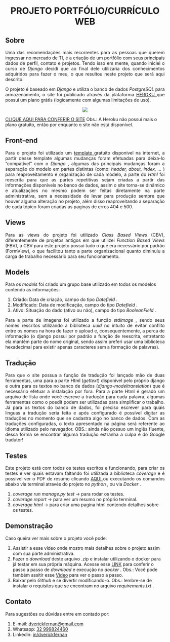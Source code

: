 <h1 align="center">
PROJETO PORTFÓLIO/CURRÍCULO WEB
</h1>

## Sobre

<p align="justify">  
Uma das recomendações mais recorrentes para as pessoas que querem ingressar no mercado de TI, é a criação de um portfólio com seus principais dados de 
perfil, contato e projetos. Tendo isso em mente, quando iniciei o curso de <em> Django </em> decidi que ao final dele utilizaria dos conhecimentos adquiridos para 
fazer o meu, o que resultou neste projeto que será aqui descrito.
</p>

<p align="justify"> 
O projeto é baseado em <em> Django </em> e utiliza o banco de dados <em> PostgreSQL </em> para armazenamento, o site foi publicado através da plataforma 
<a href="https://dashboard.heroku.com/login"> HEROKU </a> que possui um plano grátis (logicamente com algumas limitações de uso). 
 
</p>

<p align="center">
 <img src="https://github.com/ErickFernan/curriculo_online_django/blob/main/media/simplescreenrecorder-2023-01-25_15.07.50.gif?raw=true"/>
</p>


[CLIQUE AQUI PARA CONFERIR O SITE](#)
 Obs.: A Heroku não possui mais o plano gratuito, então por enquanto o site não está disponível.

## Front-end

<p align="justify"> 
Para o projeto foi utilizado um <a href="https://www.free-css.com/free-css-templates/page278/freefolio"> template </a> gratuito disponivel na internet, a partir desse template algumas mudanças foram efetuadas para
deixa-lo “compatível” com o <em> Django </em>, algumas das principais mudanças foram a separação do modelo em partes distintas (como: <em> header, about, index, … </em>) 
para reaproveitamento e organização de cada modelo, a parte do <em> Html </em> foi reescrita para que as partes repetitivas sejam criadas a partir das informações 
disponíveis no banco de dados, assim o site torna-se dinâmico e atualizações no mesmo podem ser feitas diretamente na parte administrativa, sem a 
necessidade de levar para produção sempre que houver alguma alteração no projeto, além disso reaproveitando a separação de cada tópico foram criadas as 
paginas de erros 404 e 500.
</p>

## Views

<p align="justify"> 
Para as views do projeto foi utilizado <em> Class Based Views </em>(CBV), diferentemente de projetos antigos em que utilizei <em> Function Based Views </em>(FBV), a CBV para 
este projeto possui tudo o que era necessário por padrão (FormView), o que facilitou tanto a parte organizacional quanto diminuiu a carga de trabalho necessário 
para seu funcionamento.
</p>

## Models


Para os <em> models </em> foi criado um grupo base utilizado em todos os modelos contendo as informações:

1. Criado: Data de criação, campo do tipo <em> Datefield </em>.
2. Modificado: Data de modificação, campo do tipo <em> Datefield </em>.
3. Ativo: Situação do dado (ativo ou não), campo do tipo <em> BooleanField </em>.

<p align="justify"> 
Para a parte de imagens foi utilizado a função <em> stdimage </em>, sendo seus nomes rescritos utilizando a biblioteca <em> uuid </em> no intuito de evitar conflito entre os nomes na hora de fazer o upload e, consequentemente, a perca de informação (o django possui por padrão a função de reescrita, entretanto ela mantêm parte do nome original, sendo assim preferi usar uma biblioteca hexadecimal para existir apenas caracteres sem a formação de palavras).
</p>

## Tradução

<p align="justify"> 
Para que o site possua a função de tradução foi lançado mão de duas ferramentas, uma para a parte Html (<em>gettext</em>) disponível pelo próprio django e outra para os textos no banco de dados (<em>django-modeltranslation</em>) que é necessário efetuar a instalação por fora. Para a parte Html é gerado um arquivo de lista onde você escreve a tradução para cada palavra, algumas ferramentas como o poedit podem ser utilizadas para simplificar o trabalho. Já para os textos do banco de dados, foi preciso escrever para quais linguas a tradução seria feita e após configurado é possível digitar as traduções no momento que se cadastra algo no banco de dados. Com as traduções configuradas, o texto apresentado na página será referente ao idioma utilizado pelo navegador.
OBS.: ainda não possuo um inglês fluente, dessa forma se encontrar alguma tradução estranha a culpa é do Google tradutor!
</p>

## Testes

<p align="justify"> 
Este projeto está com todos os testes escritos e funcionando, para criar os testes e ver quais estavam faltando foi utilizada a biblioteca <em> coverage </em> e é possível ver o PDF de resumo clicando <a href="https://github.com/ErickFernan/curriculo_online_django/blob/main/tests.pdf"> AQUI </a> ou executando os comandos abaixo via terminal através do projeto no <em> python </em>, ou via <em> Docker </em>.
</p>

1. <em>coverage run manage.py test</em> -> para rodar os testes.
2. <em> coverage report</em> -> para ver um resumo no próprio terminal.
3. <em>coverage html</em> -> para criar uma pagina html contendo detalhes sobre os testes.

## Demonstração

Caso queira ver mais sobre o projeto você pode:
1. Assistir a esse vídeo onde mostro mais detalhes sobre o projeto assim com sua parte administrativa.
2. Fazer o <em> download </em> deste arquivo .zip e instalar utilizando o docker para já testar em sua própria máquina. Acesse esse [LINK](https://gist.github.com/ErickFernan/e8d9e72500b7f75b77db9e9fb931e5fa) para conferir o passo a passo de <em> download </em> e execução no <em> docker </em>. Obs.: Você pode também assitir esse [Vídeo](https://youtu.be/HGx5Y0h-Lkg) para ver o passo a passo.
3. Baixar pelo <em> Github </em> e se divertir modificando-o. Obs.: lembre-se de instalar o requisitos que se encontram no arquivo 
<em> requirements.txt </em>.

## Contato

Para sugestões ou dúvidas entre em contado por:

1. E-mail: dverickfernan@gmail.com
2. Whatsapp: <a href="https://wa.me/5532999824460"> 32 999824460 </a>
3. Linkedin: <a href="https://www.linkedin.com/in/dverickfernan/"> in/dverickfernan </a>

